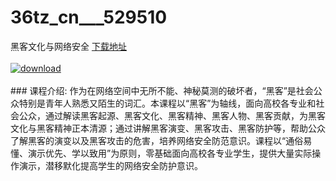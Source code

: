 # 36tz_cn___529510
黑客文化与网络安全
[下载地址](http://www.36tz.cn/article/529510 "下载地址")
<br/></br>[![download](http://36tz.cn/muke_img/2019_12_1-16-300x215.png "下载地址")](http://www.36tz.cn/article/529510 "下载地址")
<br/></br>### 课程介绍:
作为在网络空间中无所不能、神秘莫测的破坏者，“黑客”是社会公众特别是青年人熟悉又陌生的词汇。本课程以“黑客”为轴线，面向高校各专业和社会公众，通过解读黑客起源、黑客文化、黑客精神、黑客人物、黑客贡献，为黑客文化与黑客精神正本清源；通过讲解黑客演变、黑客攻击、黑客防护等，帮助公众了解黑客的演变以及黑客攻击的危害，培养网络安全防范意识。课程以“通俗易懂、演示优先、学以致用”为原则，零基础面向高校各专业学生，提供大量实际操作演示，潜移默化提高学生的网络安全防护意识。


 
